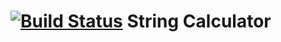 [![Build Status](https://travis-ci.org/fupet/tdd-minimal-boilerplate.svg?branch=tdd-training-01-string-calculator)](https://travis-ci.org/fupet/tdd-minimal-boilerplate)
String Calculator
============